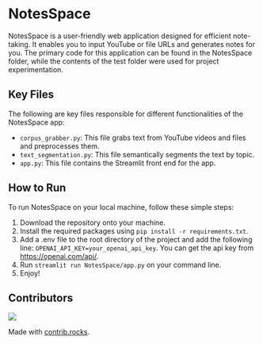 # NotesSpace
NotesSpace is a user-friendly web application designed for efficient note-taking. It enables you to input YouTube or file URLs and generates notes for you. The primary code for this application can be found in the NotesSpace folder, while the contents of the test folder were used for project experimentation.

## Key Files
The following are key files responsible for different functionalities of the NotesSpace app:

- `corpus_grabber.py`: This file grabs text from YouTube videos and files and preprocesses them.
- `text_segmentation.py`: This file semantically segments the text by topic.
- `app.py`: This file contains the Streamlit front end for the app.

## How to Run
To run NotesSpace on your local machine, follow these simple steps:

1. Download the repository onto your machine.
2. Install the required packages using `pip install -r requirements.txt`.
3. Add a .env file to the root directory of the project and add the following line: `OPENAI_API_KEY=your_openai_api_key`. You can get the api key from https://openai.com/api/.
3. Run `streamlit run NotesSpace/app.py` on your command line.
4. Enjoy!

## Contributors
<a href="https://github.com/advaitpaliwal/NotesAI/graphs/contributors">
  <img src="https://contrib.rocks/image?repo=advaitpaliwal/NotesAI" />
</a>

Made with [contrib.rocks](https://contrib.rocks).